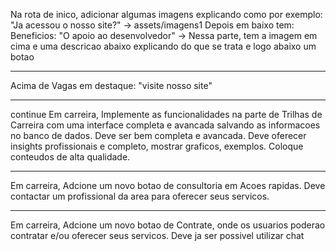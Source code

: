 Na rota de inico, adicionar algumas imagens explicando como por exemplo:
"Ja acessou o nosso site?" -> assets/imagens1
Depois em baixo tem:
Beneficios:
"O apoio ao desenvolvedor" ->
Nessa parte, tem a imagem em cima e uma descricao abaixo explicando do que se trata e logo abaixo um botao

---

Acima de Vagas em destaque: "visite nosso site"

---
continue
Em carreira, Implemente as funcionalidades na parte de Trilhas de Carreira com uma interface completa e avancada salvando as informacoes no banco de dados.
Deve ser bem completa e avancada.
Deve oferecer insights profissionais e completo, mostrar graficos, exemplos.
Coloque conteudos de alta qualidade.

---

Em carreira, Adcione um novo botao de consultoria em Acoes rapidas. Deve contactar um profissional da area para oferecer seus servicos.

---

Em carreira, Adcione um novo botao de Contrate, onde os usuarios poderao contratar e/ou oferecer seus servicos. Deve ja ser possivel utilizar chat